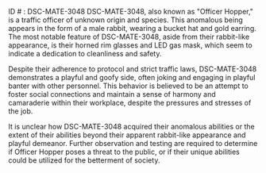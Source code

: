 ID # : DSC-MATE-3048
DSC-MATE-3048, also known as "Officer Hopper," is a traffic officer of unknown origin and species. This anomalous being appears in the form of a male rabbit, wearing a bucket hat and gold earring. The most notable feature of DSC-MATE-3048, aside from their rabbit-like appearance, is their horned rim glasses and LED gas mask, which seem to indicate a dedication to cleanliness and safety.

Despite their adherence to protocol and strict traffic laws, DSC-MATE-3048 demonstrates a playful and goofy side, often joking and engaging in playful banter with other personnel. This behavior is believed to be an attempt to foster social connections and maintain a sense of harmony and camaraderie within their workplace, despite the pressures and stresses of the job.

It is unclear how DSC-MATE-3048 acquired their anomalous abilities or the extent of their abilities beyond their apparent rabbit-like appearance and playful demeanor. Further observation and testing are required to determine if Officer Hopper poses a threat to the public, or if their unique abilities could be utilized for the betterment of society.